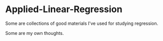 # Applied-Linear-Regression

Some are collections of good materials I've used for studying regression.

Some are my own thoughts.
